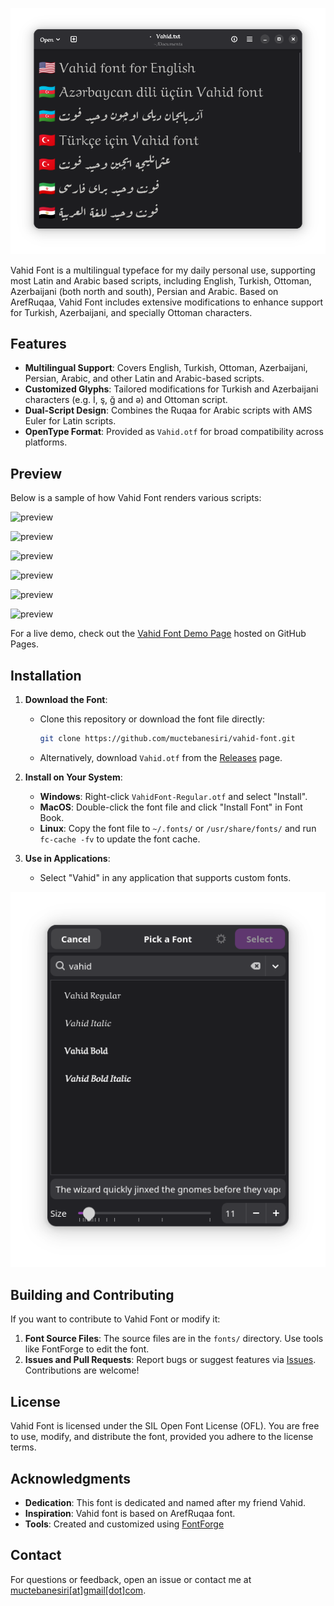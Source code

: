 ![preview](https://raw.githubusercontent.com/muctebanesiri/vahid-font/refs/heads/main/assets/Screenshot.png)

Vahid Font is a multilingual typeface for my daily personal use, supporting most Latin and Arabic based scripts, including English, Turkish, Ottoman, Azerbaijani (both north and south), Persian and Arabic. Based on ArefRuqaa, Vahid Font includes extensive modifications to enhance support for Turkish, Azerbaijani, and specially Ottoman characters.

## Features

- **Multilingual Support**: Covers English, Turkish, Ottoman, Azerbaijani, Persian, Arabic, and other Latin and Arabic-based scripts.
- **Customized Glyphs**: Tailored modifications for Turkish and Azerbaijani characters (e.g. İ, ş, ğ and ə) and Ottoman script.
- **Dual-Script Design**: Combines the Ruqaa for Arabic scripts with AMS Euler for Latin scripts.
- **OpenType Format**: Provided as `Vahid.otf` for broad compatibility across platforms.

## Preview

Below is a sample of how Vahid Font renders various scripts:

![preview](https://raw.githubusercontent.com/muctebanesiri/vahid/refs/heads/main/assets/az.png)

![preview](https://raw.githubusercontent.com/muctebanesiri/vahid/refs/heads/main/assets/ot.png)

![preview](https://raw.githubusercontent.com/muctebanesiri/vahid/refs/heads/main/assets/tr.png)

![preview](https://raw.githubusercontent.com/muctebanesiri/vahid/refs/heads/main/assets/en.png)

![preview](https://raw.githubusercontent.com/muctebanesiri/vahid/refs/heads/main/assets/fa.png)

![preview](https://raw.githubusercontent.com/muctebanesiri/vahid/refs/heads/main/assets/ar.png)


For a live demo, check out the [Vahid Font Demo Page](https://your-username.github.io/your-repo/) hosted on GitHub Pages.

## Installation

1. **Download the Font**:
    
    - Clone this repository or download the font file directly:
        
        ```bash
        git clone https://github.com/muctebanesiri/vahid-font.git
        ```
        
    - Alternatively, download `Vahid.otf` from the [Releases](https://github.com/your-username/your-repo/releases) page.
1. **Install on Your System**:
    
    - **Windows**: Right-click `VahidFont-Regular.otf` and select "Install".
    - **MacOS**: Double-click the font file and click "Install Font" in Font Book.
    - **Linux**: Copy the font file to `~/.fonts/` or `/usr/share/fonts/` and run `fc-cache -fv` to update the font cache.
2. **Use in Applications**:
    
    - Select "Vahid" in any application that supports custom fonts.
    
![preview](https://raw.githubusercontent.com/muctebanesiri/vahid-font/refs/heads/main/assets/pick.png)


## Building and Contributing

If you want to contribute to Vahid Font or modify it:

1. **Font Source Files**: The source files are in the `fonts/` directory. Use tools like FontForge to edit the font.
2. **Issues and Pull Requests**: Report bugs or suggest features via [Issues](https://github.com/muctebanesiri/vahid-font/issues). Contributions are welcome!

## License

Vahid Font is licensed under the SIL Open Font License (OFL). You are free to use, modify, and distribute the font, provided you adhere to the license terms.

## Acknowledgments

- **Dedication**: This font is dedicated and named after my friend Vahid.
- **Inspiration**: Vahid font is based on ArefRuqaa font.
- **Tools**: Created and customized using [FontForge](https://fontforge.org/)

## Contact

For questions or feedback, open an issue or contact me at [muctebanesiri[at]gmail[dot]com](mailto:muctebanesiri@gmail.com).

